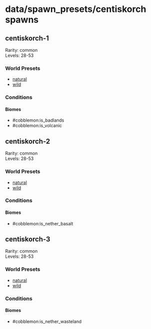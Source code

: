 # data/spawn_presets/centiskorch spawns  
  
## centiskorch-1  
Rarity: common  
Levels: 28-53  
  
### World Presets  
* [natural](/data/world_presets/natural.md)  
* [wild](/data/world_presets/wild.md)  
  
### Conditions  
  
#### Biomes  
  * #cobblemon:is_badlands
  * #cobblemon:is_volcanic
  
  
## centiskorch-2  
Rarity: common  
Levels: 28-53  
  
### World Presets  
* [natural](/data/world_presets/natural.md)  
* [wild](/data/world_presets/wild.md)  
  
### Conditions  
  
#### Biomes  
  * #cobblemon:is_nether_basalt
  
  
## centiskorch-3  
Rarity: common  
Levels: 28-53  
  
### World Presets  
* [natural](/data/world_presets/natural.md)  
* [wild](/data/world_presets/wild.md)  
  
### Conditions  
  
#### Biomes  
  * #cobblemon:is_nether_wasteland
  
